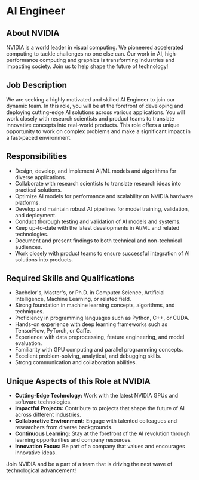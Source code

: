 # AI Engineer

## About NVIDIA

NVIDIA is a world leader in visual computing. We pioneered accelerated computing to tackle challenges no one else can. Our work in AI, high-performance computing and graphics is transforming industries and impacting society. Join us to help shape the future of technology!

## Job Description

We are seeking a highly motivated and skilled AI Engineer to join our dynamic team. In this role, you will be at the forefront of developing and deploying cutting-edge AI solutions across various applications. You will work closely with research scientists and product teams to translate innovative concepts into real-world products. This role offers a unique opportunity to work on complex problems and make a significant impact in a fast-paced environment.

## Responsibilities

*   Design, develop, and implement AI/ML models and algorithms for diverse applications.
*   Collaborate with research scientists to translate research ideas into practical solutions.
*   Optimize AI models for performance and scalability on NVIDIA hardware platforms.
*   Develop and maintain robust AI pipelines for model training, validation, and deployment.
*   Conduct thorough testing and validation of AI models and systems.
*   Keep up-to-date with the latest developments in AI/ML and related technologies.
*   Document and present findings to both technical and non-technical audiences.
*   Work closely with product teams to ensure successful integration of AI solutions into products.

## Required Skills and Qualifications

*   Bachelor's, Master's, or Ph.D. in Computer Science, Artificial Intelligence, Machine Learning, or related field.
*   Strong foundation in machine learning concepts, algorithms, and techniques.
*   Proficiency in programming languages such as Python, C++, or CUDA.
*   Hands-on experience with deep learning frameworks such as TensorFlow, PyTorch, or Caffe.
*   Experience with data preprocessing, feature engineering, and model evaluation.
*   Familiarity with GPU computing and parallel programming concepts.
*   Excellent problem-solving, analytical, and debugging skills.
*   Strong communication and collaboration abilities.

## Unique Aspects of this Role at NVIDIA

*   **Cutting-Edge Technology:** Work with the latest NVIDIA GPUs and software technologies.
*   **Impactful Projects:** Contribute to projects that shape the future of AI across different industries.
*   **Collaborative Environment:** Engage with talented colleagues and researchers from diverse backgrounds.
*   **Continuous Learning:** Stay at the forefront of the AI revolution through learning opportunities and company resources.
*   **Innovation Focus:** Be part of a company that values and encourages innovative ideas.

Join NVIDIA and be a part of a team that is driving the next wave of technological advancement!